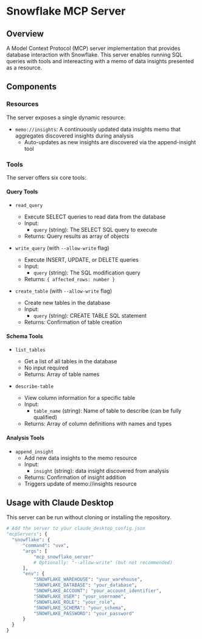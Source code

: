 # Snowflake MCP Server

## Overview
A Model Context Protocol (MCP) server implementation that provides database interaction with Snowflake. This server enables running SQL queries with tools and intereacting with a memo of data insights presented as a resource.

## Components

### Resources
The server exposes a single dynamic resource:
- `memo://insights`: A continuously updated data insights memo that aggregates discovered insights during analysis
  - Auto-updates as new insights are discovered via the append-insight tool

### Tools
The server offers six core tools:

#### Query Tools
- `read_query`
   - Execute SELECT queries to read data from the database
   - Input:
     - `query` (string): The SELECT SQL query to execute
   - Returns: Query results as array of objects

- `write_query` (with `--allow-write` flag)
   - Execute INSERT, UPDATE, or DELETE queries
   - Input:
     - `query` (string): The SQL modification query
   - Returns: `{ affected_rows: number }`

- `create_table` (with `--allow-write` flag)
   - Create new tables in the database
   - Input:
     - `query` (string): CREATE TABLE SQL statement
   - Returns: Confirmation of table creation

#### Schema Tools
- `list_tables`
   - Get a list of all tables in the database
   - No input required
   - Returns: Array of table names

- `describe-table`
   - View column information for a specific table
   - Input:
     - `table_name` (string): Name of table to describe (can be fully qualified)
   - Returns: Array of column definitions with names and types

#### Analysis Tools
- `append_insight`
   - Add new data insights to the memo resource
   - Input:
     - `insight` (string): data insight discovered from analysis
   - Returns: Confirmation of insight addition
   - Triggers update of memo://insights resource


## Usage with Claude Desktop

This server can be run without cloning or installing the repository.

```python
# Add the server to your claude_desktop_config.json
"mcpServers": {
  "snowflake": {
      "command": "uvx",
      "args": [
          "mcp_snowflake_server"
          # Optionally: "--allow-write" (but not recommended)
      ],
      "env": {
          "SNOWFLAKE_WAREHOUSE": "your_warehouse",
          "SNOWFLAKE_DATABASE": "your_database",
          "SNOWFLAKE_ACCOUNT": "your_account_identifier",
          "SNOWFLAKE_USER": "your_username",
          "SNOWFLAKE_ROLE": "your_role",
          "SNOWFLAKE_SCHEMA": "your_schema",
          "SNOWFLAKE_PASSWORD": "your_password"
      }
  }
}
```